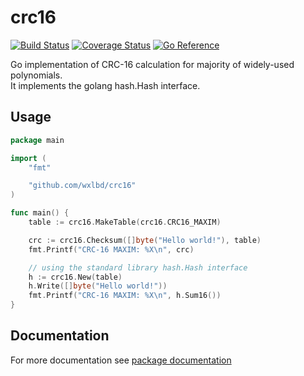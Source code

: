
# crc16
[![Build Status](https://travis-ci.org/sigurn/crc16.svg?branch=master)](https://travis-ci.org/sigurn/crc16)
[![Coverage Status](https://coveralls.io/repos/sigurn/crc16/badge.svg?branch=master&service=github)](https://coveralls.io/github/sigurn/crc16?branch=master)
[![Go Reference](https://pkg.go.dev/badge/github.com/sigurn/crc16.svg)](https://pkg.go.dev/github.com/sigurn/crc16)

Go implementation of CRC-16 calculation for majority of widely-used polynomials.</br>
It implements the golang hash.Hash interface.

## Usage
```go
package main

import (
	"fmt"

	"github.com/wxlbd/crc16"
)

func main() {
	table := crc16.MakeTable(crc16.CRC16_MAXIM)

	crc := crc16.Checksum([]byte("Hello world!"), table)
	fmt.Printf("CRC-16 MAXIM: %X\n", crc)

	// using the standard library hash.Hash interface
	h := crc16.New(table)
	h.Write([]byte("Hello world!"))
	fmt.Printf("CRC-16 MAXIM: %X\n", h.Sum16())
}
```

## Documentation
For more documentation see [package documentation](https://godoc.org/github.com/sigurn/crc16)
